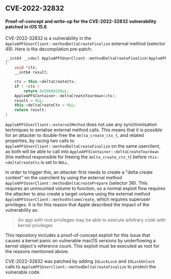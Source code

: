 ## CVE-2022-32832
#### Proof-of-concept and write-up for the CVE-2022-32832 vulnerability patched in iOS 15.6

CVE-2022-32832 is a vulnerability in the `AppleAPFSUserClient::methodDeltaCreateFinalize` external method (selector 49). Here is the decompilation pre-patch:

```cpp
__int64 __cdecl AppleAPFSUserClient::methodDeltaCreateFinalize(AppleAPFSUserClient *this, void *a2, IOExternalMethodArguments *args)
{
	void *ctx;
	__int64 result;

	ctx = this->deltaCreateCtx;
	if ( !ctx )
		return 0xE00002D8LL;
	AppleAPFSContainer::deltaCreateTeardown(ctx);
	result = 0LL;
	this->deltaCreateCtx = 0LL;
	return result;
}
```

`AppleAPFSUserClient::externalMethod` does not use any synchronisation techniques to serialise external method calls. This means that it is possible for an attacker to double-free the `delta_create_ctx_t`, and related properties, by racing two calls to `AppleAPFSUserClient::methodDeltaCreateFinalize` on the same userclient, as both will be able to call into `AppleAPFSContainer::deltaCreateTeardown` (the method responsible for freeing the `delta_create_ctx_t`) before `this->deltaCreateCtx` is set to `NULL`.

In order to trigger this, an attacker first needs to create a "delta create context" on the userclient by using the external method `AppleAPFSUserClient::methodDeltaCreatePrepare` (selector 36). This requires an unmounted volume to function, so a normal exploit flow requires the attacker to also create a target volume using the external method `AppleAPFSUserClient::methodVolumeCreate`, which requires superuser privileges. It is for this reason that Apple described the impact of the vulnerability as:

> An app with root privileges may be able to execute arbitrary code with kernel privileges

This repository includes a proof-of-concept exploit for this issue that causes a kernel panic on vulnerable macOS versions by underflowing a kernel object's reference count. This exploit must be executed as root for the reasons mentioned above.

CVE-2022-32832 was patched by adding `IOLockLock` and `IOLockUnlock` calls to `AppleAPFSUserClient::methodDeltaCreateFinalize` to protect the vulnerable code.
